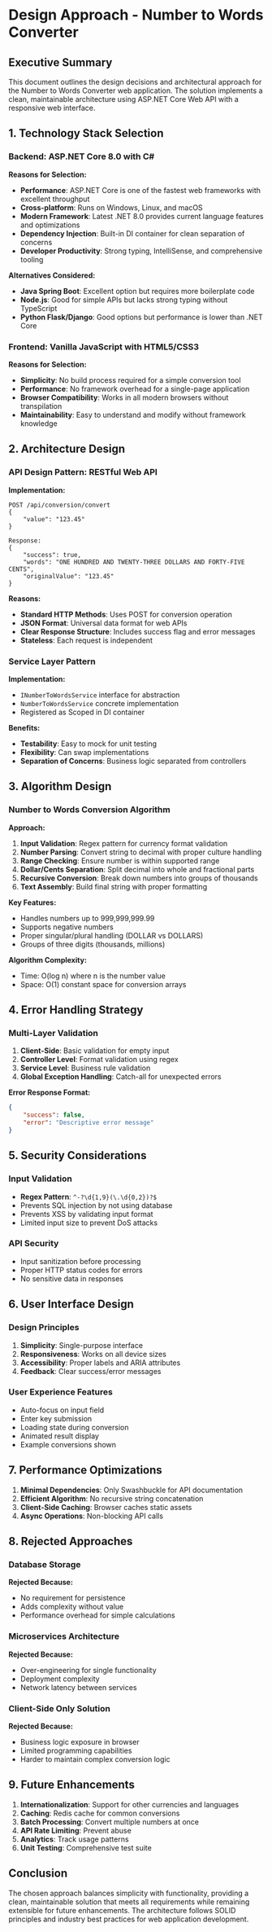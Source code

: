 # Design Approach - Number to Words Converter

## Executive Summary

This document outlines the design decisions and architectural approach for the Number to Words Converter web application. The solution implements a clean, maintainable architecture using ASP.NET Core Web API with a responsive web interface.

## 1. Technology Stack Selection

### Backend: ASP.NET Core 8.0 with C#

**Reasons for Selection:**
- **Performance**: ASP.NET Core is one of the fastest web frameworks with excellent throughput
- **Cross-platform**: Runs on Windows, Linux, and macOS
- **Modern Framework**: Latest .NET 8.0 provides current language features and optimizations
- **Dependency Injection**: Built-in DI container for clean separation of concerns
- **Developer Productivity**: Strong typing, IntelliSense, and comprehensive tooling

**Alternatives Considered:**
- **Java Spring Boot**: Excellent option but requires more boilerplate code
- **Node.js**: Good for simple APIs but lacks strong typing without TypeScript
- **Python Flask/Django**: Good options but performance is lower than .NET Core

### Frontend: Vanilla JavaScript with HTML5/CSS3

**Reasons for Selection:**
- **Simplicity**: No build process required for a simple conversion tool
- **Performance**: No framework overhead for a single-page application
- **Browser Compatibility**: Works in all modern browsers without transpilation
- **Maintainability**: Easy to understand and modify without framework knowledge

## 2. Architecture Design

### API Design Pattern: RESTful Web API

**Implementation:**
```
POST /api/conversion/convert
{
    "value": "123.45"
}

Response:
{
    "success": true,
    "words": "ONE HUNDRED AND TWENTY-THREE DOLLARS AND FORTY-FIVE CENTS",
    "originalValue": "123.45"
}
```

**Reasons:**
- **Standard HTTP Methods**: Uses POST for conversion operation
- **JSON Format**: Universal data format for web APIs
- **Clear Response Structure**: Includes success flag and error messages
- **Stateless**: Each request is independent

### Service Layer Pattern

**Implementation:**
- `INumberToWordsService` interface for abstraction
- `NumberToWordsService` concrete implementation
- Registered as Scoped in DI container

**Benefits:**
- **Testability**: Easy to mock for unit testing
- **Flexibility**: Can swap implementations
- **Separation of Concerns**: Business logic separated from controllers

## 3. Algorithm Design

### Number to Words Conversion Algorithm

**Approach:**
1. **Input Validation**: Regex pattern for currency format validation
2. **Number Parsing**: Convert string to decimal with proper culture handling
3. **Range Checking**: Ensure number is within supported range
4. **Dollar/Cents Separation**: Split decimal into whole and fractional parts
5. **Recursive Conversion**: Break down numbers into groups of thousands
6. **Text Assembly**: Build final string with proper formatting

**Key Features:**
- Handles numbers up to 999,999,999.99
- Supports negative numbers
- Proper singular/plural handling (DOLLAR vs DOLLARS)
- Groups of three digits (thousands, millions)

**Algorithm Complexity:**
- Time: O(log n) where n is the number value
- Space: O(1) constant space for conversion arrays

## 4. Error Handling Strategy

### Multi-Layer Validation

1. **Client-Side**: Basic validation for empty input
2. **Controller Level**: Format validation using regex
3. **Service Level**: Business rule validation
4. **Global Exception Handling**: Catch-all for unexpected errors

**Error Response Format:**
```json
{
    "success": false,
    "error": "Descriptive error message"
}
```

## 5. Security Considerations

### Input Validation
- **Regex Pattern**: `^-?\d{1,9}(\.\d{0,2})?$`
- Prevents SQL injection by not using database
- Prevents XSS by validating input format
- Limited input size to prevent DoS attacks

### API Security
- Input sanitization before processing
- Proper HTTP status codes for errors
- No sensitive data in responses

## 6. User Interface Design

### Design Principles
1. **Simplicity**: Single-purpose interface
2. **Responsiveness**: Works on all device sizes
3. **Accessibility**: Proper labels and ARIA attributes
4. **Feedback**: Clear success/error messages

### User Experience Features
- Auto-focus on input field
- Enter key submission
- Loading state during conversion
- Animated result display
- Example conversions shown

## 7. Performance Optimizations

1. **Minimal Dependencies**: Only Swashbuckle for API documentation
2. **Efficient Algorithm**: No recursive string concatenation
3. **Client-Side Caching**: Browser caches static assets
4. **Async Operations**: Non-blocking API calls

## 8. Rejected Approaches

### Database Storage
**Rejected Because:**
- No requirement for persistence
- Adds complexity without value
- Performance overhead for simple calculations

### Microservices Architecture
**Rejected Because:**
- Over-engineering for single functionality
- Deployment complexity
- Network latency between services

### Client-Side Only Solution
**Rejected Because:**
- Business logic exposure in browser
- Limited programming capabilities
- Harder to maintain complex conversion logic

## 9. Future Enhancements

1. **Internationalization**: Support for other currencies and languages
2. **Caching**: Redis cache for common conversions
3. **Batch Processing**: Convert multiple numbers at once
4. **API Rate Limiting**: Prevent abuse
5. **Analytics**: Track usage patterns
6. **Unit Testing**: Comprehensive test suite

## Conclusion

The chosen approach balances simplicity with functionality, providing a clean, maintainable solution that meets all requirements while remaining extensible for future enhancements. The architecture follows SOLID principles and industry best practices for web application development.
